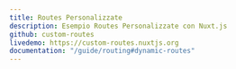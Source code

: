 ```yaml
---
title: Routes Personalizzate
description: Esempio Routes Personalizzate con Nuxt.js
github: custom-routes
livedemo: https://custom-routes.nuxtjs.org
documentation: "/guide/routing#dynamic-routes"
---
```

